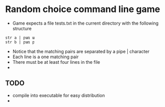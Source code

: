 # Random choice command line game

- Game expects a file tests.txt in the current directory with the following structure

```
str a | բառ ա
str b | բառ բ
```

- Notice that the matching pairs are separated by a pipe | character
- Each line is a one matching pair
- There must be at least four lines in the file
-

## TODO

- compile into executable for easy distribution
-

